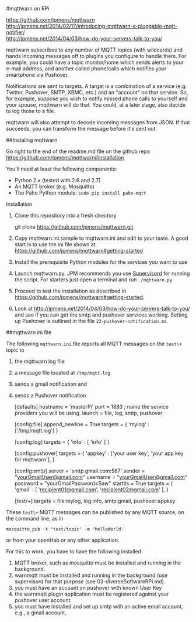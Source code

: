 #mqttwarn on RPi

<https://github.com/jpmens/mqttwarn>   
<http://jpmens.net/2014/02/17/introducing-mqttwarn-a-pluggable-mqtt-notifier/>  
<http://jpmens.net/2014/04/03/how-do-your-servers-talk-to-you/>  


mqttwarn subscribes to any number of MQTT topics (with wildcards) and hands incoming messages off to plugins you configure to handle them. For example, you could have a topic monitor/home which sends alerts to your e-mail address, and another called phone/calls which notifies your smartphone via Pushover.

Notifications are sent to targets. A target is a combination of a service (e.g. Twitter, Pushover, SMTP, XBMC, etc.) and an "account" on that service. So, for example, suppose you wish to notify missed phone calls to yourself and your spouse, mqttwarn will do that. You could, at a later stage, also decide to log those to a file.

mqttwarn will also attempt to decode incoming messages from JSON. If that succeeds, you can transform the message before it's sent out. 

##Instaling mqttwarn

Go right to the end of the readme.md file on the github repo  
<https://github.com/jpmens/mqttwarn#installation> 

You'll need at least the following components:

- Python 2.x (tested with 2.6 and 2.7)
- An MQTT broker (e.g. Mosquitto)
- The Paho Python module: `sudo pip install paho-mqtt`

Installation

1. Clone this repository into a fresh directory 

	git clone https://github.com/jpmens/mqttwarn.git
	
2. Copy mqttwarn.ini.sample to mqttwarn.ini and edit to your taste. A good start is to use the ini file shown at <https://github.com/jpmens/mqttwarn#getting-started>

3. Install the prerequisite Python modules for the services you want to use

4. Launch mqttwarn.py. JPM recommends you use [Supervisord](http://supervisord.org/) for running the script.  For starters just open a terminal and run `./mqttwarn.py`

5. Proceed to test the installation as described in <https://github.com/jpmens/mqttwarn#getting-started>.  

6. Look at <http://jpmens.net/2014/04/03/how-do-your-servers-talk-to-you/> and see if you can get the smtp and pushover services working.
Setting up Pushover is outlined in the file `22-pushover-notification.md`.


##mqttwarn ini file

The following `mqttwarn.ini` file reports all MQTT messages on the `test\+` topic to
1. the mqttwarn log file
2. a message file located at `/tmp/mqtt.log`
3. sends a gmail notification and 
4. sends a Pushover notification

	[defaults]
	hostname  = 'masterPi'
	port      = 1883
	; name the service providers you will be using.
	launch   = file, log, smtp, pushover

	[config:file]
	append_newline = True
	targets = {
		'mylog'     : ['/tmp/mqtt.log']
		}

	[config:log]
	targets = {
		'info'   : [ 'info' ]
	  }

	[config:pushover]
	targets = {
		'appkey'      : ['your user key', 'your app key for mqttwarn'],
	  }

	[config:smtp]
	server  =  'smtp.gmail.com:587'
	sender  =  "yourGmailUser@gmail.com"
	username  =  "yourGmailUser@gmail.com"
	password  =  "yourGmailPassword<Saw"
	starttls  =  True
	targets = {
		'gmail'     : [ 'recipient01@gmail.com', 'recipient02@gmail.com' ],
		}

	[test/+]
	targets = file:mylog, log:info, smtp:gmail, pushover:appkey

These `test\+` MQTT messages can be published by any MQTT source, on the command line, as in 

	mosquitto_pub -t 'test/topic' -m 'helloWorld'
	
or from your openHab or any other application.

For this to work, you have to have the following installed:

1. MQTT broker, such as mosquitto must be installed and running in the background.
2. warnmqtt must be installed and running in the background (use supervisord for that purpose (see 03-diverseSoftwareRPi.md).
3. you must have an account on pushover with known User Key
4. the warnmqtt plugin application must be registered against your pushover user account.
5. you must have installed and set up smtp with an active email account, e.g., a gmail account.








